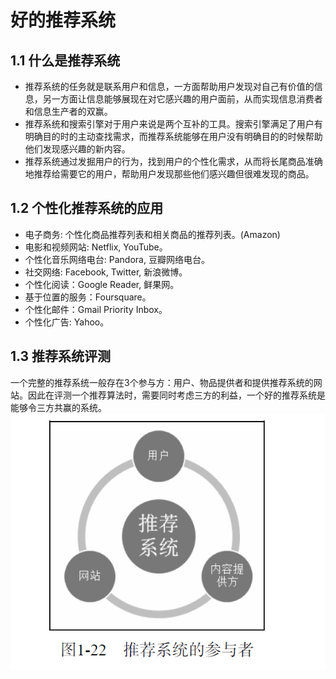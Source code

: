 # 好的推荐系统
## 1.1 什么是推荐系统
* 推荐系统的任务就是联系用户和信息，一方面帮助用户发现对自己有价值的信息，另一方面让信息能够展现在对它感兴趣的用户面前，从而实现信息消费者和信息生产者的双赢。
* 推荐系统和搜索引擎对于用户来说是两个互补的工具。搜索引擎满足了用户有明确目的时的主动查找需求，而推荐系统能够在用户没有明确目的的时候帮助他们发现感兴趣的新内容。
* 推荐系统通过发掘用户的行为，找到用户的个性化需求，从而将长尾商品准确地推荐给需要它的用户，帮助用户发现那些他们感兴趣但很难发现的商品。
## 1.2 个性化推荐系统的应用
* 电子商务: 个性化商品推荐列表和相关商品的推荐列表。(Amazon)
* 电影和视频网站: Netflix, YouTube。
* 个性化音乐网络电台: Pandora, 豆瓣网络电台。
* 社交网络: Facebook, Twitter, 新浪微博。
* 个性化阅读：Google Reader, 鲜果网。
* 基于位置的服务：Foursquare。
* 个性化邮件：Gmail Priority Inbox。
* 个性化广告: Yahoo。
## 1.3 推荐系统评测
一个完整的推荐系统一般存在3个参与方：用户、物品提供者和提供推荐系统的网站。因此在评测一个推荐算法时，需要同时考虑三方的利益，一个好的推荐系统是能够令三方共赢的系统。
![Fig1-22](../图片/Fig1-22.png)
